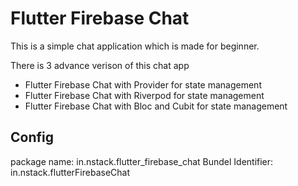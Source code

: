 # Flutter Firebase Chat

This is a simple chat application which is made for beginner. 

There is 3 advance verison of this chat app

- Flutter Firebase Chat with Provider for state management
- Flutter Firebase Chat with Riverpod for state management
- Flutter Firebase Chat with Bloc and Cubit for state management
## Config

package name: in.nstack.flutter_firebase_chat
Bundel Identifier: in.nstack.flutterFirebaseChat